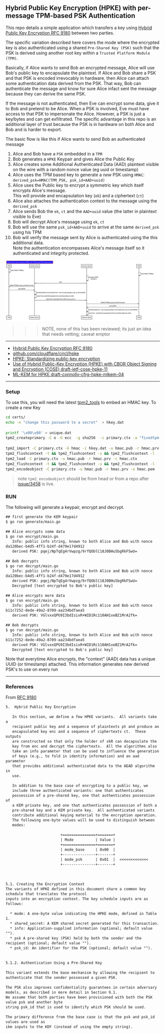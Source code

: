 ## Hybrid Public Key Encryption (HPKE) with per-message TPM-based PSK Authentication

This repo details a simple application which transfers a key using [Hybrid Public Key Encryption RFC 9180](https://datatracker.ietf.org/doc/rfc9180/) between two parties.

The specific variation described here covers the mode where the encrypted key is also authenticated using a shared `Pre-Shared Key (PSK)` such that the PSK is derived using another root key within a `Trusted Platform Module (TPM)`.

Basically, if Alice wants to send Bob an encrypted message, Alice will use Bob's public key to encapsulate the plaintext.  If Alice and Bob share a PSK and that PSK is encoded irrevocably in hardware, then Alice can attach some authentication data derived from the PSK.  That way, Bob can authenticate the message and know for sure Alice infact sent the message because they can derive the same PSK.

If the message is not authenticated, then Eve  can encrypt some data, give it to Bob and pretend to be Alice.   When a PSK is involved, Eve must have access to that PSK to impersonate the Alice.  However, a PSK is just a key/bytes and can get exfiltrated.   The specific advantage in this repo is an additional layer of trust because the PSK is in hardware on both Alice and Bob and is harder to export.

The basic flow is like this if Alice wants to send Bob an authenticated message

1. Alice and Bob have a `PSK` embedded in a `TPM`
2. Bob generates a `HPKE` Keypair and gives Alice the Public Key
3. Alice creates some Additional Authenticated Data (AAD) plaintext visible on the wire with a random nonce value (eg uuid or timestamp)
4. Alice uses the TPM based key to generate a *new* PSK using `HMAC`:
   `derived_psk=HMAC(TPM_PSK, psk_id+AAD+uuid)`
5. Alice uses the Public key to encrypt a symmetric key which itself encrypts Alice's message.  
   This will provide and encapsulation key (`ek`) and a ciphertext (`ct`)
6. Alice also  attaches the authentication context to the message using the `derived_psk`
7. Alice sends Bob the `ek`, `ct` and the `AAD+uuid` value (the latter in plaintext visible to Eve)
8. Bob will decrypt Alice's message using `ek`, `ct`
9. Bob will use the same `psk_id+AAD+uuid` to arrive at the same `derived_psk` using his TPM
10. Bob will verify the message sent by Alice is authenticated using the this additional data.  
    Note the authentication encompasses Alice's message itself so it authenticated and integrity protected.

![images/HPKE_PSK.png](images/HPKE_PSK.png)

>>> NOTE, none of this has been reviewed; its just an idea that needs vetting;  caveat emptor

---

- [Hybrid Public Key Encryption RFC 9180](https://datatracker.ietf.org/doc/rfc9180/)
- [github.com/cloudflare/circl/hpke](https://pkg.go.dev/github.com/cloudflare/circl/hpke)
- [HPKE: Standardizing public-key encryption ](https://blog.cloudflare.com/hybrid-public-key-encryption/)
- [Use of Hybrid Public-Key Encryption (HPKE) with CBOR Object Signing and Encryption (COSE) draft-ietf-cose-hpke-11](https://datatracker.ietf.org/doc/draft-ietf-cose-hpke/)
- [ML-KEM for HPKE draft-connolly-cfrg-hpke-mlkem-04](https://datatracker.ietf.org/doc/draft-connolly-cfrg-hpke-mlkem/)

---


### Setup

To use this, you will need the latest [tpm2_tools](https://github.com/tpm2-software/tpm2-tools) to embed an HMAC key.  To create a new Key

```bash
cd certs/
echo -n "change this password to a secret"  > hkey.dat

printf '\x00\x00' > unique.dat
tpm2_createprimary -C o -G ecc  -g sha256  -c primary.ctx -a "fixedtpm|fixedparent|sensitivedataorigin|userwithauth|noda|restricted|decrypt" -u unique.dat

tpm2_import -C primary.ctx -G hmac -i hkey.dat -u hmac.pub -r hmac.prv
tpm2_flushcontext -t && tpm2_flushcontext -s && tpm2_flushcontext -l  
tpm2_load -C primary.ctx -u hmac.pub -r hmac.prv -c hmac.ctx  
tpm2_flushcontext -t && tpm2_flushcontext -s && tpm2_flushcontext -l  
tpm2_encodeobject -C primary.ctx -u hmac.pub -r hmac.prv -o hmac.pem
```

> note `tpm2_encodeobject` should be from head or from a repo after [issue/3458](https://github.com/tpm2-software/tpm2-tools/issues/3458) is live.


### RUN

The following will generate a keypair, encrypt and decrypt.


```text
## first generate the KEM keypair
$ go run generate/main.go

## Alice encrypts some data
$ go run encrypt/main.go
   Info: public info string, known to both Alice and Bob with nonce da120bec-b4d5-4ff1-b24f-d479e17d4912
   derived PSK: pqej/NpTqEg4rVwpzg/9rfQOblC18J0BHu5bgRkFSwU=

## Bob decrypts
$ go run decrypt/main.go
   Info: public info string, known to both Alice and Bob with nonce da120bec-b4d5-4ff1-b24f-d479e17d4912
   derived PSK: pqej/NpTqEg4rVwpzg/9rfQOblC18J0BHu5bgRkFSwU=
   Decrypted [text encrypted to Bob's public key]

## Alice encrypts more data
$ go run encrypt/main.go
   Info: public info string, known to both Alice and Bob with nonce b11c7252-8ede-49a2-8709-aa234bdfaea5
   derived PSK: VGlvxxQPG9I3bdIsixR+WID1Rc110AH1xeBZ1MrA2fk=

## Bob decrypts
$ go run decrypt/main.go
   Info: public info string, known to both Alice and Bob with nonce b11c7252-8ede-49a2-8709-aa234bdfaea5
   derived PSK: VGlvxxQPG9I3bdIsixR+WID1Rc110AH1xeBZ1MrA2fk=
   Decrypted [text encrypted to Bob's public key]
```

Note that everytime Alice encrypts, the "context" (AAD) data has a unique UUID (or timestamp) attached.  This information generates new derived PSK's to use on every run


---

### References

From [RFC 9180](https://datatracker.ietf.org/doc/rfc9180/)

```
5.  Hybrid Public Key Encryption

   In this section, we define a few HPKE variants.  All variants take a
   recipient public key and a sequence of plaintexts pt and produce an
   encapsulated key enc and a sequence of ciphertexts ct.  These outputs
   are constructed so that only the holder of skR can decapsulate the
   key from enc and decrypt the ciphertexts.  All the algorithms also
   take an info parameter that can be used to influence the generation
   of keys (e.g., to fold in identity information) and an aad parameter
   that provides additional authenticated data to the AEAD algorithm in
   use.

   In addition to the base case of encrypting to a public key, we
   include three authenticated variants: one that authenticates
   possession of a pre-shared key, one that authenticates possession of
   a KEM private key, and one that authenticates possession of both a
   pre-shared key and a KEM private key.  All authenticated variants
   contribute additional keying material to the encryption operation.
   The following one-byte values will be used to distinguish between
   modes:

                         +===============+=======+
                         | Mode          | Value |
                         +===============+=======+
                         | mode_base     | 0x00  |
                         +---------------+-------+
                         | mode_psk      | 0x01  |  <<<<<<<<<<<<<
                         +---------------+-------+



5.1. Creating the Encryption Context
The variants of HPKE defined in this document share a common key schedule that translates the protocol 
inputs into an encryption context. The key schedule inputs are as follows:

  * mode: A one-byte value indicating the HPKE mode, defined in Table 1.
  * shared_secret: A KEM shared secret generated for this transaction.
  * info: Application-supplied information (optional; default value "").
  * psk A pre-shared key (PSK) held by both the sender and the recipient (optional; default value "").
  * psk_id: An identifier for the PSK (optional; default value "").


5.1.2. Authentication Using a Pre-Shared Key

This variant extends the base mechanism by allowing the recipient to authenticate that the sender possessed a given PSK. 

The PSK also improves confidentiality guarantees in certain adversary models, as described in more detail in Section 9.1. 
We assume that both parties have been provisioned with both the PSK value psk and another byte 
string psk_id that is used to identify which PSK should be used.

The primary difference from the base case is that the psk and psk_id values are used as 
ikm inputs to the KDF (instead of using the empty string).
```
